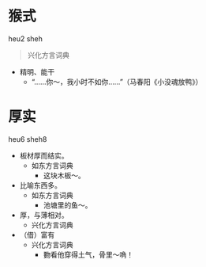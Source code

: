 # 猴式
heu2 sheh
> 兴化方言词典
- 精明、能干
  - “……你～，我小时不如你……”（马春阳《小没魂放鸭》）

# 厚实
heu6 sheh8
+ 板材厚而结实。
  * 如东方言词典
    - 这块木板～。
+ 比喻东西多。
  * 如东方言词典
    - 池塘里的鱼～。
+ 厚，与薄相对。
  * 兴化方言词典
+ （借）富有
  * 兴化方言词典
    - 覅看他穿得土气，骨里～唃！
